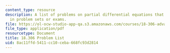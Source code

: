```yaml
---
content_type: resource
description: A list of problems on partial differential equations that may be assigned
  in problem sets or exams.
file: https://ol-ocw-studio-app-qa.s3.amazonaws.com/courses/18-306-advanced-partial-differential-equations-with-applications-fall-2009/8ac11ffd5411cc10ceba668fc93d2814_MIT18_306f09_assn02_ProblemList20080319.pdf
file_type: application/pdf
resourcetype: Document
title: 18.306 Problem List
uid: 8ac11ffd-5411-cc10-ceba-668fc93d2814
---
```

